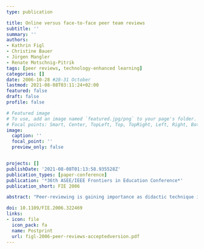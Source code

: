 ```yaml
---
type: publication

title: Online versus face-to-face peer team reviews
subtitle: ''
summary: ''
authors:
- Kathrin Figl
- Christine Bauer
- Jürgen Mangler
- Renate Motschnig-Pitrik
tags: [peer reviews, technology-enhanced learning]
categories: []
date: 2006-10-28 #28-31 October
lastmod: 2021-08-08T03:11:24+02:00
featured: false
draft: false
profile: false

# Featured image
# To use, add an image named `featured.jpg/png` to your page's folder.
# Focal points: Smart, Center, TopLeft, Top, TopRight, Left, Right, BottomLeft, Bottom, BottomRight.
image:
  caption: ''
  focal_point: ''
  preview_only: false


projects: []
publishDate: '2021-08-08T01:13:58.935528Z'
publication_types: [paper-conference]
publication: '*36th ASEE/IEEE Frontiers in Education Conference*'
publication_short: FIE 2006

abstract: "Peer-reviewing is gaining importance as didactic technique in computer science courses. Through reviewing their peers, students develop evaluation skills, increase their reflection ability, and develop awareness of their own work's quality. This paper presents an experimental study exploring communication and collaboration aspects of the peer-reviewing task. In particular, the study analyzes differences between the face-to-face and the online setting. Both settings were implemented and investigated with respect to communication and collaboration in and among teams as well as workload distribution. The results show that students highly appreciated many aspects of the online reviewing tool but found themselves constrained by the lack of discussion, which they experienced and valued in the face-to-face process. The paper discusses further results regarding team communication and collaboration and their implications on the specific didactical use of online and face-to-face peer-reviewing."

doi: 10.1109/FIE.2006.322469
links: 
- icon: file
  icon_pack: fa
  name: Postprint
  url: figl-2006-peer-reviews-acceptedversion.pdf
---
```


